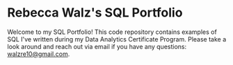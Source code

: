 # Rebecca Walz's SQL Portfolio

Welcome to my SQL Portfolio! This code repository contains examples of SQL I've written during my Data Analytics Certificate Program. Please take a look around and reach out via email if you have any questions: walzre10@gmail.com.

